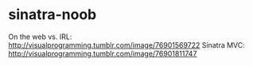 sinatra-noob
============

On the web vs. IRL: http://visualprogramming.tumblr.com/image/76901569722
Sinatra MVC: http://visualprogramming.tumblr.com/image/76901811747
